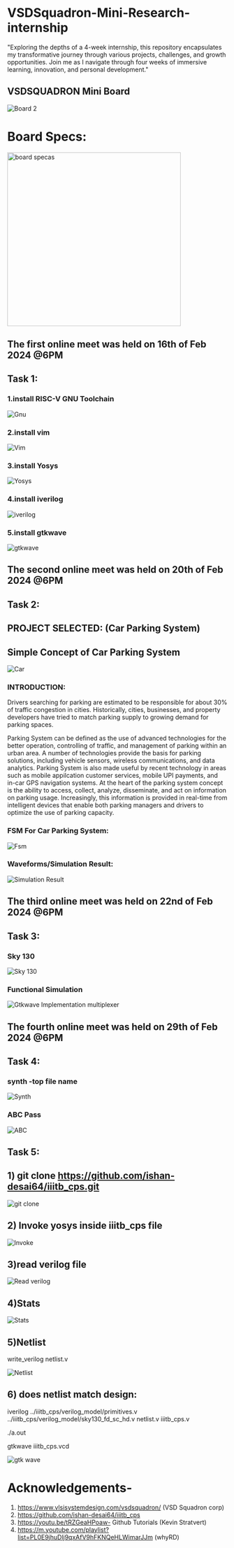 # VSDSquadron-Mini-Research-internship

"Exploring the depths of a 4-week internship, this repository encapsulates my transformative journey through various projects, challenges, and growth opportunities. Join me as I navigate through four weeks of immersive learning, innovation, and personal development."

## VSDSQUADRON Mini Board

![Board 2](https://github.com/thejas472/VSD-INTERNSHIP/assets/160320685/d3a89b8a-03b4-43a1-850d-aff1c05c2880)

# Board Specs:

<img width="397" alt="board specas" src="https://github.com/thejas472/VSD-INTERNSHIP/assets/160320685/bf6954c7-07dc-409d-a1d5-e10da17974c7">


## The first online meet was held on 16th of Feb 2024 @6PM

## Task 1: 

### 1.install RISC-V GNU Toolchain

![Gnu](https://github.com/thejas472/VSD-INTERNSHIP/assets/160320685/950c8b34-644d-4479-95fe-a89547db8145)

### 2.install vim

![Vim](https://github.com/thejas472/VSD-INTERNSHIP/assets/160320685/a93a758e-4059-41af-b47d-2118bb1a941d)

### 3.install Yosys

![Yosys](https://github.com/thejas472/VSD-INTERNSHIP/assets/160320685/30d2c3fb-d0a7-40b2-81b9-af19c0b7d22e)

### 4.install iverilog

![iverilog](https://github.com/thejas472/VSD-INTERNSHIP/assets/160320685/468703fd-79e9-4aee-ab1f-9440f2023a53)

### 5.install gtkwave

![gtkwave](https://github.com/thejas472/VSD-INTERNSHIP/assets/160320685/c6590d68-8d06-467a-97c9-0c444e6c7ce9)

## The second online meet was held on 20th of Feb 2024 @6PM

## Task 2:
## PROJECT SELECTED: (Car Parking System)

## Simple Concept of Car Parking System

![Car](https://github.com/thejas472/VSD-INTERNSHIP/assets/160320685/e65a805b-c217-434f-bead-57770a4bbe74)

### INTRODUCTION:

Drivers searching for parking are estimated to be responsible for about 30% of traffic congestion in cities. Historically, cities, businesses, and property developers have tried to match parking supply to growing demand for parking spaces.

Parking System can be defined as the use of advanced technologies for the better operation, controlling of traffic, and management of parking within an urban area. A number of technologies provide the basis for parking solutions, including vehicle sensors, wireless communications, and data analytics. Parking System is also made useful by recent technology in areas such as mobile appilcation customer services, mobile UPI payments, and in-car GPS navigation systems. At the heart of the parking system concept is the ability to access, collect, analyze, disseminate, and act on information on parking usage. Increasingly, this information is provided in real-time from intelligent devices that enable both parking managers and drivers to optimize the use of parking capacity.

### FSM For Car Parking System:

![Fsm](https://github.com/thejas472/VSD-INTERNSHIP/assets/160320685/77c28766-aabb-4810-b191-71b10d6a7527)

### Waveforms/Simulation Result:

![Simulation Result](https://github.com/thejas472/VSD-INTERNSHIP/assets/160320685/f0714401-342d-4f56-8a77-a531e3d59379)

## The third online meet was held on 22nd of Feb 2024 @6PM

## Task 3:
### Sky 130

![Sky 130](https://github.com/thejas472/VSD-INTERNSHIP/assets/160320685/96aa4ef6-cc4a-4f89-9950-4bec5974b33d)

### Functional Simulation 

![Gtkwave Implementation multiplexer](https://github.com/thejas472/VSD-INTERNSHIP/assets/160320685/4ff91b84-96fe-49ef-9ed1-d2493e361160)

## The fourth online meet was held on 29th of Feb 2024 @6PM

## Task 4:
###  synth -top file name

![Synth](https://github.com/thejas472/VSD-INTERNSHIP/assets/160320685/e17c1ff2-cabe-4e72-9a82-2b49794a0bf7)

### ABC Pass

![ABC](https://github.com/thejas472/VSD-INTERNSHIP/assets/160320685/0af236eb-2e78-4435-9813-fc472f356e41)

## Task 5:
## 1) git clone https://github.com/ishan-desai64/iiitb_cps.git

![git clone](https://github.com/thejas472/VSD-INTERNSHIP/assets/160320685/eae092b5-0766-4778-b211-fac58c22c41f)

## 2) Invoke yosys inside iiitb_cps file

![Invoke](https://github.com/thejas472/VSD-INTERNSHIP/assets/160320685/e26e9069-ae03-4abb-9aff-a35c48719f80)

## 3)read verilog file 

![Read verilog](https://github.com/thejas472/VSD-INTERNSHIP/assets/160320685/aad1e211-efaf-4a96-bbcb-bd9dd0a5bddf)

## 4)Stats

![Stats](https://github.com/thejas472/VSD-INTERNSHIP/assets/160320685/4b71fcef-5ef1-430f-ae5e-4a627c7ee11f)

## 5)Netlist 

 write_verilog netlist.v

 ![Netlist](https://github.com/thejas472/VSD-INTERNSHIP/assets/160320685/24b1445b-600c-4358-9dca-47e03b9cbc5e)

## 6) does netlist match design:
 
  iverilog ../iiitb_cps/verilog_model/primitives.v ../iiitb_cps/verilog_model/sky130_fd_sc_hd.v netlist.v iiitb_cps.v
 
  ./a.out

  gtkwave iiitb_cps.vcd

 ![gtk wave ](https://github.com/thejas472/VSD-INTERNSHIP/assets/160320685/1c4b78ca-cbb6-45a3-b075-9c0c6c5e596b)

 # Acknowledgements-
 1) https://www.vlsisystemdesign.com/vsdsquadron/ (VSD Squadron corp)
 2) https://github.com/ishan-desai64/iiitb_cps
 3) https://youtu.be/tRZGeaHPoaw- Github Tutorials (Kevin Stratvert)
 4) https://m.youtube.com/playlist?list=PL0E9jhuDlj9qxAfV9hFKNQeHLWimarJJm (whyRD)












   

 
 
 





















